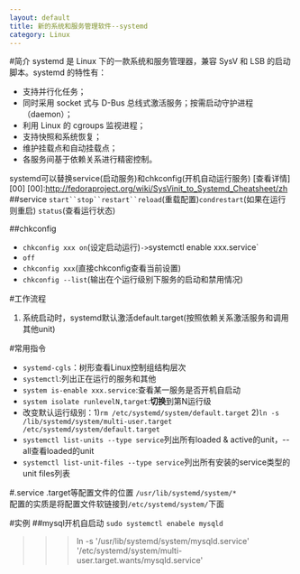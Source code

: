 ```yaml
---
layout: default
title: 新的系统和服务管理软件--systemd
category: Linux
---
```


#简介
systemd 是 Linux 下的一款系统和服务管理器，兼容 SysV 和 LSB 的启动脚本。systemd 的特性有：

+ 支持并行化任务；
+ 同时采用 socket 式与 D-Bus 总线式激活服务；按需启动守护进程（daemon）；
+ 利用 Linux 的 cgroups 监视进程；
+ 支持快照和系统恢复；
+ 维护挂载点和自动挂载点；
+ 各服务间基于依赖关系进行精密控制。

systemd可以替换service(启动服务)和chkconfig(开机自动运行服务) [查看详情][00]
[00]:http://fedoraproject.org/wiki/SysVinit_to_Systemd_Cheatsheet/zh
##service
`start``stop``restart``reload`(重载配置)`condrestart`(如果在运行则重启)
`status`(查看运行状态)

##chkconfig
+ `chkconfig xxx on`(设定启动运行)` -> `systemctl enable xxx.service`
+ `off`
+ `chkconfig xxx`(直接chkconfig查看当前设置)
+ `chkconfig --list`(输出在个运行级别下服务的启动和禁用情况)

#工作流程
1. 系统启动时，systemd默认激活default.target(按照依赖关系激活服务和调用其他unit)

#常用指令
+ `systemd-cgls`：树形查看Linux控制组结构层次
+ `systemctl`:列出正在运行的服务和其他
+ `system is-enable xxx.service`:查看某一服务是否开机自启动
+ `system isolate runlevelN,target`:**切换**到第N运行级
+ 改变默认运行级别：1)`rm /etc/systemd/system/default.target`
  2)`ln -s /lib/systemd/system/multi-user.target /etc/systemd/system/default.target`
+ `systemctl list-units --type service`列出所有loaded & active的unit，--all查看loaded的unit
+ `systemctl list-unit-files --type service`列出所有安装的service类型的unit files列表

#.service .target等配置文件的位置
`/usr/lib/systemd/system/*`  
配置的实质是将配置文件软链接到`/etc/systemd/system/`下面

#实例
##mysql开机自启动
`sudo systemctl enabele mysqld`  
>>>ln -s '/usr/lib/systemd/system/mysqld.service' '/etc/systemd/system/multi-user.target.wants/mysqld.service'
